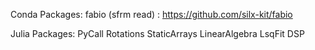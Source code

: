 Conda Packages:
fabio (sfrm read) : https://github.com/silx-kit/fabio

Julia Packages:
PyCall
Rotations
StaticArrays
LinearAlgebra
LsqFit
DSP